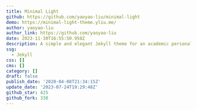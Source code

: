 ```yaml
---
title: Minimal Light
github: https://github.com/yaoyao-liu/minimal-light
demo: https://minimal-light-theme.yliu.me/
author: yaoyao-liu
author_link: https://github.com/yaoyao-liu
date: 2023-11-30T16:55:50.958Z
description: A simple and elegant Jekyll theme for an academic personal homepage
ssg:
  - Jekyll
css: []
cms: []
category: []
draft: false
publish_date: '2020-04-08T21:34:15Z'
update_date: '2023-07-24T19:29:48Z'
github_star: 425
github_fork: 338
---
```

